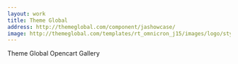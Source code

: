 ```yaml
---
layout: work
title: Theme Global
address: http://themeglobal.com/component/jashowcase/
image: http://themeglobal.com/templates/rt_omnicron_j15/images/logo/style5/logo.png
---
```

Theme Global Opencart Gallery

